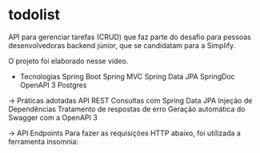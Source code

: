 # todolist
API para gerenciar tarefas (CRUD) que faz parte do desafio para pessoas desenvolvedoras backend júnior, que se candidatam para a Simplify.

O projeto foi elaborado nesse vídeo.

- Tecnologias
Spring Boot
Spring MVC
Spring Data JPA
SpringDoc OpenAPI 3
Postgres

-> Práticas adotadas
API REST
Consultas com Spring Data JPA
Injeção de Dependências
Tratamento de respostas de erro
Geração automática do Swagger com a OpenAPI 3

-> API Endpoints
Para fazer as requisições HTTP abaixo, foi utilizada a ferramenta insomnia:

